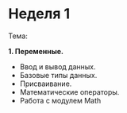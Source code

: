 # Неделя 1
Тема: <br/>

**1. Переменные.**

- Ввод и вывод данных.
- Базовые типы данных.
- Присваивание.
- Математические операторы.
- Работа с модулем Math
